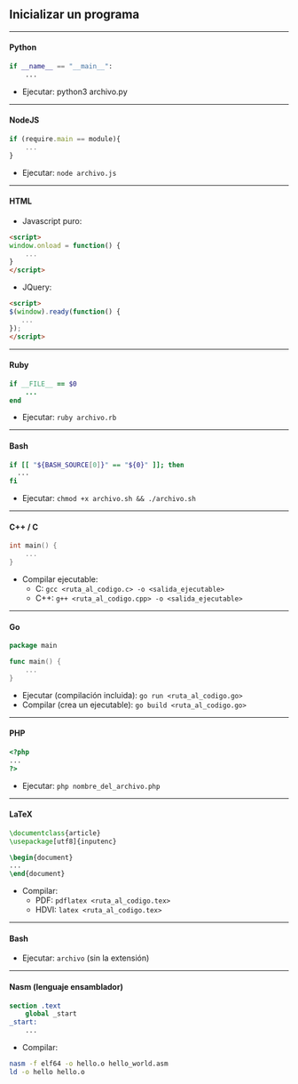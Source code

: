 ## Inicializar un programa

___________________________

#### Python

```python
if __name__ == "__main__":
    ...
```

- Ejecutar: python3 archivo.py

___________________________

#### NodeJS
```javascript
if (require.main == module){
    ...
}
```

- Ejecutar: `node archivo.js`

___________________________

#### HTML
- Javascript puro:
```html
<script>
window.onload = function() {
    ...
}
</script>
```

- JQuery:
```html
<script>
$(window).ready(function() {
   ...
});
</script>
```

___________________________

#### Ruby
```ruby
if __FILE__ == $0
    ...
end
```

- Ejecutar: `ruby archivo.rb`

___________________________

#### Bash

```bash
if [[ "${BASH_SOURCE[0]}" == "${0}" ]]; then
  ...
fi

```

- Ejecutar: `chmod +x archivo.sh && ./archivo.sh`

___________________________

#### C++ / C

```cpp
int main() {
    ...
}
```

- Compilar ejecutable:
    - C: `gcc <ruta_al_codigo.c> -o <salida_ejecutable>`
    - C++: `g++ <ruta_al_codigo.cpp> -o <salida_ejecutable>`

___________________________

#### Go
```go
package main

func main() {
    ...
}
```

- Ejecutar (compilación incluida): `go run <ruta_al_codigo.go>`
- Compilar (crea un ejecutable): `go build <ruta_al_codigo.go>`

___________________________

#### PHP
```php
<?php
...
?>
```

- Ejecutar: `php nombre_del_archivo.php`

___________________________


#### LaTeX
```latex
\documentclass{article}
\usepackage[utf8]{inputenc}

\begin{document}
...
\end{document}
```

- Compilar:
    - PDF: `pdflatex <ruta_al_codigo.tex>`
    - HDVI: `latex <ruta_al_codigo.tex>`

_____________________________

#### Bash
- Ejecutar: `archivo` (sin la extensión)

_____________________________

#### Nasm (lenguaje ensamblador)
```nasm
section .text
    global _start
_start:
    ...
```

- Compilar:
```bash
nasm -f elf64 -o hello.o hello_world.asm
ld -o hello hello.o
```

